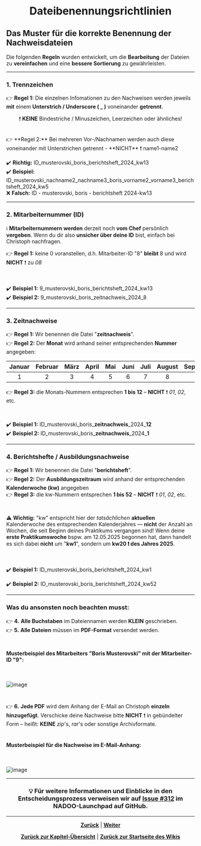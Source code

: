 # <p align="center">Dateibenennungsrichtlinien</p>

## Das Muster für die korrekte Benennung der Nachweisdateien

Die folgenden **Regeln** wurden entwickelt, um die **Bearbeitung** der Dateien zu **vereinfachen** und eine **bessere Sortierung** zu gewährleisten.

---

### 1. Trennzeichen

👉 **Regel 1:** Die einzelnen Infomationen zu den Nachweisen werden jeweils **mit** einem **Unterstrich / Underscore ( _ )** voneinander **getrennt**. <br>
<p align="center">❗ <strong>KEINE</strong> Bindestriche / Minuszeichen, Leerzeichen oder ähnliches!</p>
<br>
👉 **Regel 2:** Bei mehreren Vor-/Nachnamen werden auch diese voneinander mit Unterstrichen getrennt - **NICHT** ❗ name1-name2 <br>

✔️ **Richtig:** ID_musterovski_boris_berichtsheft_2024_kw13 <br>
✔️ **Beispiel:** ID_musterovski_nachname2_nachname3_boris_vorname2_vorname3_berichtsheft_2024_kw5 <br>
❌ **Falsch:** ID - musterovski, boris - berichtsheft 2024-kw13

---

### 2. Mitarbeiternummer (ID) 

ℹ️ **Mitarbeiternummern werden** derzeit noch **vom Chef** persönlich **vergeben**. Wenn du dir also **unsicher über deine ID** bist, einfach bei Christoph nachfragen.

👉 **Regel 1:** keine 0 voranstellen, d.h. Mitarbeiter-ID "8" **bleibt** 8 und wird **NICHT** ❗ zu _08_

<br>

✔️ **Beispiel 1:** 9_musterovski_boris_berichtsheft_2024_kw13 <br>
✔️ **Beispiel 2:** 9_musterovski_boris_zeitnachweis_2024_8

---

### 3. Zeitnachweise

👉 **Regel 1:** Wir benennen die Datei "**zeitnachweis**". <br>
👉 **Regel 2:** Der **Monat** wird anhand seiner entsprechenden **Nummer** angegeben: <br>

| Januar | Februar | März | April | Mai | Juni | Juli | August | September | Oktober | November | Dezember |
|:------:|:-------:|:----:|:-----:|:---:|:----:|:----:|:------:|:---------:|:-------:|:--------:|:--------:|
|   1    |    2    |  3   |   4   |  5  |  6   |  7   |   8    |     9     |   10    |    11    |    12    |

👉 **Regel 3:** die Monats-Nummern entsprechen **1 bis 12** – **NICHT** ❗ _01_, _02_, etc.

<br>

✔️ **Beispiel 1:** ID_musterovski_boris_**zeitnachweis**\_2024_**12** <br>
✔️ **Beispiel 2:** ID_musterovski_boris_**zeitnachweis**\_2024_**1**

---

### 4. Berichtshefte / Ausbildungsnachweise

👉 **Regel 1:** Wir benennen die Datei "**berichtsheft**". <br>
👉 **Regel 2:** Der **Ausbildungszeitraum** wird anhand der entsprechenden **Kalenderwoche (kw)** angegeben <br>
👉 **Regel 3:** die kw-Nummern entsprechen **1 bis 52** – **NICHT** ❗ _01_, _02_, etc. <br>

#

 ⚠️ **Wichtig:** "kw" entspricht hier der *tatsächlichen* **aktuellen** Kalenderwoche des entsprechenden Kalenderjahres — **nicht** der Anzahl an Wochen, die seit Beginn deines Praktikums vergangen sind! 
 Wenn deine **erste Praktikumswoche** bspw. am 12.05.2025 begonnen hat, dann handelt es sich dabei **nicht** um "**kw1**", sondern um **kw20 ❗ des Jahres 2025**.

<br>

✔️ **Beispiel 1:** ID_musterovski_boris_berichtsheft_2024_kw1

✔️ **Beispiel 2:** ID_musterovski_boris_berichtsheft_2024_kw52

---

### Was du ansonsten noch beachten musst:

👉 **4.** **Alle Buchstaben** im Dateiennamen werden **KLEIN** geschrieben. <br>
👉 **5.** **Alle Dateien** müssen im **PDF-Format** versendet werden. <br>

#

#### Musterbeispiel des Mitarbeiters "Boris Musterovski" mit der Mitarbeiter-ID "9":
<br>

![image](https://github.com/user-attachments/assets/3e4c077b-d3c1-4bad-bdf6-ca7c9af755f0)

#

👉 **6.** **Jede PDF** wird dem Anhang der E-Mail an Christoph **einzeln hinzugefügt**. Verschicke deine Nachweise bitte **NICHT** ❗ in gebündelter Form – heißt: **KEINE** _zip_'s, _rar_'s oder sonstige Archivformate.

#

#### Musterbeispiel für die Nachweise im E-Mail-Anhang:
<br>

![image](https://github.com/user-attachments/assets/8c520580-be00-42d1-b497-8e167a6fde34)

---

<h3 align="center">💡 Für weitere Informationen und Einblicke in den Entscheidungsprozess verweisen wir auf <a href="https://github.com/NADOOIT/NADOO-Launchpad/issues/312">Issue #312</a> im NADOO-Launchpad auf GitHub.</h3>

---

<p align="center">
<a href="/docs/01-organisation/03-zeit_und_ausbildungsnachweise/01-beispiele/README.md"><strong>Zurück</strong></a> | 
<a href="/docs/01-organisation/03-zeit_und_ausbildungsnachweise/03-ueberpruefung/README.md"><strong>Weiter</strong></a>
</p>

<p align="center">
<a href="/docs/01-organisation/03-zeit_und_ausbildungsnachweise/README.md/#dieses-thema-beinhaltet-folgende-kapitel"><strong>Zurück zur Kapitel-Übersicht</strong></a> | <a href="/docs/00-willkommen/README.md"><strong>Zurück zur Startseite des Wikis</strong></a>
</p>
